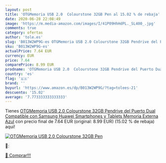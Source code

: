 ```yaml
---
layout: post
title: 'OTGMemoria USB 2.0  Colourstone 32GB Pen al 15.02 % de rebaja'
date: 2020-06-28 22:08:49
image: 'https://m.media-amazon.com/images/I/41P09HhHdPL._SL400_.jpg'
comments: true
category: ofertas
author: 'tole.es'
slug: 'B013W2WP9G-es OTGMemoria USB 2.0 Colourstone 32GB Pendrive del Puerto...'
sku: 'B013W2WP9G-es'
actualPrice: 7.64 EUR
currency: EUR
price: 7.64
comparePrice: 8.99 EUR
prodname: 'OTGMemoria USB 2.0  Colourstone 32GB Pendrive del Puerto Dual Compatible con Samsung Huawei Smartphones y Tablets Memoria Externa  Azul'
country: 'es'
flag: '🇪🇸'
brand: ''
buyurl: 'https://www.amazon.es/dp/B013W2WP9G/?tag=tolees-21'
descuento: '15.02'
average: '7.773333333333333'
---
```


Tienes [OTGMemoria USB 2.0  Colourstone 32GB Pendrive del Puerto Dual Compatible con Samsung Huawei Smartphones y Tablets Memoria Externa  Azul](https://www.amazon.es/dp/B013W2WP9G/?tag=tolees-21) con precio final de  7.64 EUR (original: 8.99 EUR) (15.02 %  de rebaja) aqui!

[![OTGMemoria USB 2.0  Colourstone 32GB Pen](https://m.media-amazon.com/images/I/41P09HhHdPL._SL400_.jpg)](https://www.amazon.es/dp/B013W2WP9G/?tag=tolees-21)

🔎:


[🛒 Comprar!!!](https://www.amazon.es/dp/B013W2WP9G/?tag=tolees-21)
